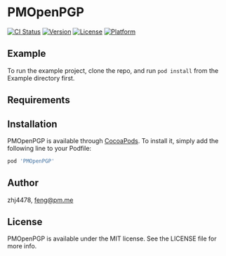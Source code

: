 # PMOpenPGP

[![CI Status](https://img.shields.io/travis/zhj4478/PMOpenPGP.svg?style=flat)](https://travis-ci.org/zhj4478/PMOpenPGP)
[![Version](https://img.shields.io/cocoapods/v/PMOpenPGP.svg?style=flat)](https://cocoapods.org/pods/PMOpenPGP)
[![License](https://img.shields.io/cocoapods/l/PMOpenPGP.svg?style=flat)](https://cocoapods.org/pods/PMOpenPGP)
[![Platform](https://img.shields.io/cocoapods/p/PMOpenPGP.svg?style=flat)](https://cocoapods.org/pods/PMOpenPGP)

## Example

To run the example project, clone the repo, and run `pod install` from the Example directory first.

## Requirements

## Installation

PMOpenPGP is available through [CocoaPods](https://cocoapods.org). To install
it, simply add the following line to your Podfile:

```ruby
pod 'PMOpenPGP'
```

## Author

zhj4478, feng@pm.me

## License

PMOpenPGP is available under the MIT license. See the LICENSE file for more info.
